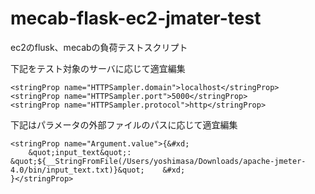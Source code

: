 # mecab-flask-ec2-jmater-test

ec2のflusk、mecabの負荷テストスクリプト



下記をテスト対象のサーバに応じて適宜編集
```
<stringProp name="HTTPSampler.domain">localhost</stringProp>
<stringProp name="HTTPSampler.port">5000</stringProp>
<stringProp name="HTTPSampler.protocol">http</stringProp>
```


下記はパラメータの外部ファイルのパスに応じて適宜編集
```
<stringProp name="Argument.value">{&#xd;
	&quot;input_text&quot;: &quot;${__StringFromFile(/Users/yoshimasa/Downloads/apache-jmeter-4.0/bin/input_text.txt)}&quot;	&#xd;
}</stringProp>
```
